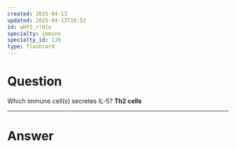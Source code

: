 ```yaml
---
created: 2025-04-13
updated: 2025-04-13T10:52
id: wHYS_r!H]e
specialty: immuno
specialty_id: 110
type: flashcard
---
```


# Question
Which immune cell(s) secretes IL-5?   **Th2 cells**

---

# Answer
